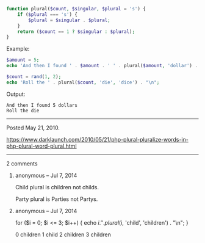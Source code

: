 ```php
function plural($count, $singular, $plural = 's') {
    if ($plural === 's') {
        $plural = $singular . $plural;
    }
    return ($count == 1 ? $singular : $plural);
}
```
Example:
```php
$amount = 5;
echo 'And then I found ' . $amount . ' ' . plural($amount, 'dollar') . "\n";

$count = rand(1, 2);
echo 'Roll the ' . plural($count, 'die', 'dice') . "\n";
```

Output:
```
And then I found 5 dollars
Roll the die
```

---

Posted May 21, 2010.

https://www.darklaunch.com/2010/05/21/php-plural-pluralize-words-in-php-plural-word-plural.html

---

2 comments

<ol><li><div>

anonymous &ndash; Jul 7, 2014<div>

Child plural is children not childs.

Party plural is Parties not Partys.

</div></div></li><li><div>

anonymous &ndash; Jul 7, 2014<div>

for ($i = 0; $i &lt;= 3; $i++) {
    echo $i . ' ' . plural($i, 'child', 'children') . "\n";
}

0 children
1 child
2 children
3 children

</div></div></li></ol>